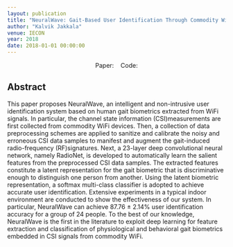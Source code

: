 ```yaml
---
layout: publication
title: "NeuralWave: Gait-Based User Identification Through Commodity WiFi and Deep Learning"
author: "Kalvik Jakkala"
venue: IECON
year: 2018
date: 2018-01-01 00:00:00
---
```


<center>
Paper: <a href="https://ieeexplore.ieee.org/document/8591820"><span style="color: #4285F4;"><i class="fa fa-file-text"></i></span></a>
&nbsp;&nbsp;
Code: <a href="https://github.com/kdkalvik/WiFi-user-recognition"><span style="color: #4285F4;"><i class="fa fa-github"></i></span></a>
</center>

## Abstract
This paper proposes NeuralWave, an intelligent and non-intrusive user identification system based on human gait biometrics extracted from WiFi signals. In particular, the channel state information (CSI)measurements are first collected from commodity WiFi devices. Then, a collection of data preprocessing schemes are applied to sanitize and calibrate the noisy and erroneous CSI data samples to manifest and augment the gait-induced radio-frequency (RF)signatures. Next, a 23-layer deep convolutional neural network, namely RadioNet, is developed to automatically learn the salient features from the preprocessed CSI data samples. The extracted features constitute a latent representation for the gait biometric that is discriminative enough to distinguish one person from another. Using the latent biometric representation, a softmax multi-class classifier is adopted to achieve accurate user identification. Extensive experiments in a typical indoor environment are conducted to show the effectiveness of our system. In particular, NeuralWave can achieve 87.76 ± 2.14% user identification accuracy for a group of 24 people. To the best of our knowledge, NeuralWave is the first in the literature to exploit deep learning for feature extraction and classification of physiological and behavioral gait biometrics embedded in CSI signals from commodity WiFi.
